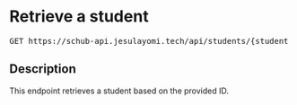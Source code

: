 # Retrieve a student

<pre id='liveapi-code'>GET https://schub-api.jesulayomi.tech/api/students/{student_id}
</pre>

## Description
This endpoint retrieves a student based on the provided ID.

